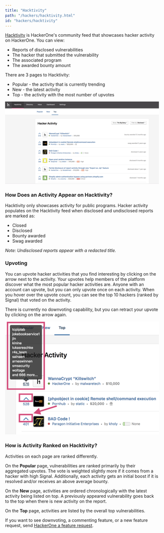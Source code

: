 ```yaml
---
title: "Hacktivity"
path: "/hackers/hacktivity.html"
id: "hackers/hacktivity"
---
```


[Hacktivity](https://hackerone.com/hacktivity?sort_type=popular&filter=type%3Aall&page=1&range=forever) is HackerOne's community feed that showcases hacker activity on HackerOne. You can view:
* Reports of disclosed vulnerabilities
* The hacker that submitted the vulnerability
* The associated program
* The awarded bounty amount

There are 3 pages to Hacktivity:
* Popular - the activity that is currently trending
* New - the latest activity
* Top - the activity with the most number of upvotes

![hacktivity-1](./images/hacktivity-1.png)

### How Does an Activity Appear on Hacktivity?
Hacktivity only showcases activity for public programs. Hacker activity populates on the Hacktivity feed when disclosed and undisclosed reports are marked as:
* Closed
* Disclosed
* Bounty awarded
* Swag awarded

*Note: Undisclosed reports appear with a redacted title.*

### Upvoting
You can upvote hacker activities that you find interesting by clicking on the arrow next to the activity. Your upvotes help members of the platform discover what the most popular hacker activities are. Anyone with an account can upvote, but you can only upvote once on each activity. When you hover over the upvote count, you can see the top 10 hackers (ranked by Signal) that voted on the activity.

There is currently no downvoting capability, but you can retract your upvote by clicking on the arrow again.

![hacktivity-2](./images/hacktivity-2.png)

### How is Activity Ranked on Hacktivity?
Activities on each page are ranked differently.

On the **Popular** page, vulnerabilities are ranked primarily by their aggregated upvotes. The vote is weighted slightly more if it comes from a hacker with high Signal. Additionally, each activity gets an initial boost if it is resolved and/or receives an above average bounty.

On the **New** page, activities are ordered chronologically with the latest activity being listed on top. A previously appeared vulnerability goes back to the top when there is new activity on the report.

On the **Top** page, activities are listed by the overall top vulnerabilities.

If you want to see downvoting, a commenting feature, or a new feature request, send [HackerOne a feature request](mailto:feedback@hackerone.com).
